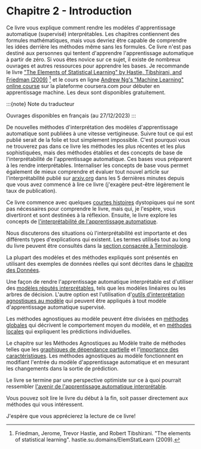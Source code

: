 # Chapitre 2 - Introduction

Ce livre vous explique comment rendre les modèles d'apprentissage automatique (supervisé) interprétables. Les chapitres contiennent des formules mathématiques, mais vous devriez être capable de comprendre les idées derrière les méthodes même sans les formules. Ce livre n'est pas destiné aux personnes qui tentent d'apprendre l'apprentissage automatique à partir de zéro. Si vous êtes novice sur ce sujet, il existe de nombreux ouvrages et autres ressources pour apprendre les bases.
Je recommande le livre ["The Elements of Statistical Learning" by Hastie, Tibshirani, and Friedman (2009)](https://hastie.su.domains/ElemStatLearn/) [^Hastie] et le cours en ligne [Andrew Ng's "Machine Learning" online course](https://www.coursera.org/learn/machine-learning) sur la plateforme coursera.com pour débuter en apprentissage machine.
Les deux sont disponibles gratuitement.
<!--
This book explains to you how to make (supervised) machine learning models interpretable.
The chapters contain some mathematical formulas, but you should be able to understand the ideas behind the methods even without the formulas.
This book is not for people trying to learn machine learning from scratch.
If you are new to machine learning, there are a lot of books and other resources to learn the basics.
I recommend the book ["The Elements of Statistical Learning" by Hastie, Tibshirani, and Friedman (2009)](https://hastie.su.domains/ElemStatLearn/) [^Hastie] and [Andrew Ng's "Machine Learning" online course](https://www.coursera.org/learn/machine-learning)  on the online learning platform  coursera.com to start with machine learning.
Both the book and the course are available free of charge!
-->

:::{note} Note du traducteur

Ouvrages disponibles en français (au 27/12/2023)
:::

De nouvelles méthodes d'interprétation des modèles d'apprentissage automatique sont publiées à une vitesse vertigineuse. Suivre tout ce qui est publié serait de la folie et tout simplement impossible. C'est pourquoi vous ne trouverez pas dans ce livre les méthodes les plus récentes et les plus sophistiquées, mais des méthodes établies et des concepts de base de l'interprétabilité de l'apprentissage automatique. Ces bases vous préparent à les rendre interprétables. Internaliser les concepts de base vous permet également de mieux comprendre et évaluer tout nouvel article sur l'interprétabilité publié sur [arxiv.org](https://arxiv.org/) dans les 5 dernières minutes depuis que vous avez commencé à lire ce livre (j'exagère peut-être légèrement le taux de publication).
<!--
New methods for the interpretation of machine learning models are published at breakneck speed.
To keep up with everything that is published would be madness and simply impossible.
That is why you will not find the most novel and fancy methods in this book, but established methods and basic concepts of machine learning interpretability.
These basics prepare you for making machine learning models interpretable.
Internalizing the basic concepts also empowers you to better understand and evaluate any new paper on interpretability published on [arxiv.org](https://arxiv.org/) in the last 5 minutes since you began reading this book (I might be exaggerating the publication rate).
-->

Ce livre commence avec quelques [courtes histoires](./01.2-short-stories.md) dystopiques qui ne sont pas nécessaires pour comprendre le livre, mais qui, je l'espère, vous divertiront et sont destinées à la réflexion. Ensuite, le livre explore les concepts de [l'interprétabilité de l'apprentissage automatique](./02-interpretability.md).
<!--
This book starts with some (dystopian) [short stories](#storytime) that are not needed to understand the book, but hopefully will entertain and make you think.
Then the book explores the concepts of [machine learning interpretability](#interpretability).
-->

Nous discuterons des situations où l'interprétabilité est importante et des différents types d'explications qui existent. Les termes utilisés tout au long du livre peuvent être consultés dans la [section consacrée à Terminologie](./01.4-terminology.md).
<!--
We will discuss when interpretability is important and the different types of explanations that exist.
Terms used throughout the book can be looked up in the [Terminology chapter](#terminology).
-->

La plupart des modèles et des méthodes expliqués sont présentés en utilisant des exemples de données réelles qui sont décrites dans le [chapitre des Données](./03-datasets.md).
<!--
Most of the models and methods explained are presented using real data examples which are described in the [Data chapter](#data).
-->

Une façon de rendre l'apprentissage automatique interprétable est d'utiliser des [modèles réputés interprétables](./04.1-interpretable-models.md), tels que les modèles linéaires ou les arbres de décision. L'autre option est l'utilisation d'[outils d'interprétation agnostiques au modèle](./06.0-example.md) qui peuvent être appliqués à tout modèle d'apprentissage automatique supervisé.
<!--
One way to make machine learning interpretable is to use [interpretable models](#simple), such as linear models or decision trees.
The other option is the use of [model-agnostic interpretation tools](#agnostic) that can be applied to any supervised machine learning model.
-->

Les méthodes agnostiques au modèle peuvent être divisées en [méthodes globales](#global-methods) qui décrivent le comportement moyen du modèle, et en [méthodes locales](#local-methods) qui expliquent les prédictions individuelles.
<!--
Model-agnostic methods can be divided into [global methods](#global-methods) that describe the average behavior of the model, and [local methods](#local-methods) that explain individual predictions.
-->

Le chapitre sur les Méthodes Agnostiques au Modèle traite de méthodes telles que les [graphiques de dépendance partielle](#pdp) et l'[importance des caractéristiques](#feature-importance). Les méthodes agnostiques au modèle fonctionnent en modifiant l'entrée du modèle d'apprentissage automatique et en mesurant les changements dans la sortie de prédiction.
<!--
The Model-Agnostic Methods chapter deals with methods such as [partial dependence plots](#pdp) and [feature importance](#feature-importance).
Model-agnostic methods work by changing the input of the machine learning model and measuring changes in the prediction output.
-->

Le livre se termine par une perspective optimiste sur ce à quoi pourrait ressembler [l'avenir de l'apprentissage automatique interprétable](#future).
<!--
The book ends with an optimistic outlook on what [the future of interpretable machine learning](#future) might look like.
-->

Vous pouvez soit lire le livre du début à la fin, soit passer directement aux méthodes qui vous intéressent.
<!--
You can either read the book from beginning to end or jump directly to the methods that interest you.
-->

J'espère que vous apprécierez la lecture de ce livre!
<!--
I hope you will enjoy the read!
-->

[^Hastie]: Friedman, Jerome, Trevor Hastie, and Robert Tibshirani. "The elements of statistical learning". hastie.su.domains/ElemStatLearn  (2009).
